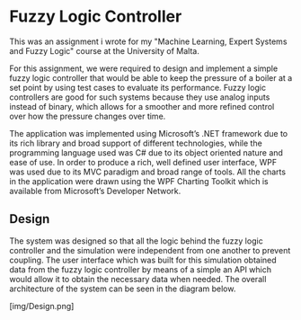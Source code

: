 Fuzzy Logic Controller
======================

This was an assignment i wrote for my "Machine Learning, Expert Systems and Fuzzy Logic" course at the University of Malta.

For this assignment, we were required to design and implement a simple fuzzy logic controller that would be able to keep
the pressure of a boiler at a set point by using test cases to evaluate its performance. Fuzzy logic controllers are good
for such systems because they use analog inputs instead of binary, which allows for a smoother and more refined control 
over how the pressure changes over time.

The application was implemented using Microsoft’s .NET framework due to its rich library and broad support of different
technologies, while the programming language used was C# due to its object oriented nature and ease of use. In order to
produce a rich, well defined user interface, WPF was used due to its MVC paradigm and broad range of tools. All the 
charts in the application were drawn using the WPF Charting Toolkit which is available from Microsoft’s Developer Network.

Design
------

The system was designed so that all the logic behind the fuzzy logic controller and the simulation were independent from
one another to prevent coupling. The user interface which was built for this simulation obtained data from the fuzzy 
logic controller by means of a simple an API which would allow it to obtain the necessary data when needed. The overall
architecture of the system can be seen in the diagram below.

[img/Design.png]



